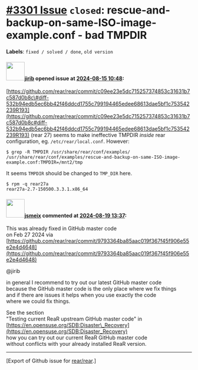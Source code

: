 [\#3301 Issue](https://github.com/rear/rear/issues/3301) `closed`: rescue-and-backup-on-same-ISO-image-example.conf - bad TMPDIR
================================================================================================================================

**Labels**: `fixed / solved / done`, `old version`

#### <img src="https://avatars.githubusercontent.com/u/46245?u=733a0340f71888ec9abe0cdfef9949d27582f9da&v=4" width="50">[jirib](https://github.com/jirib) opened issue at [2024-08-15 10:48](https://github.com/rear/rear/issues/3301):

[https://github.com/rear/rear/commit/c09ee23e5dc715257374853c31631b7c587d0b8c\#diff-532b94edb5ec6bb42f46ddcd1755c799194465edee68613dae5bf1c753542239R193](https://github.com/rear/rear/commit/c09ee23e5dc715257374853c31631b7c587d0b8c#diff-532b94edb5ec6bb42f46ddcd1755c799194465edee68613dae5bf1c753542239R193)
(rear 27) seems to make ineffective TMPDIR *inside* rear configuration,
eg. `/etc/rear/local.conf`. However:

    $ grep -R TMPDIR /usr/share/rear/conf/examples/
    /usr/share/rear/conf/examples/rescue-and-backup-on-same-ISO-image-example.conf:TMPDIR=/mnt2/tmp

It seems `TMPDIR` should be changed to `TMP_DIR` here.

    $ rpm -q rear27a
    rear27a-2.7-150500.3.3.1.x86_64

#### <img src="https://avatars.githubusercontent.com/u/1788608?u=925fc54e2ce01551392622446ece427f51e2f0ce&v=4" width="50">[jsmeix](https://github.com/jsmeix) commented at [2024-08-19 13:37](https://github.com/rear/rear/issues/3301#issuecomment-2296602106):

This was already fixed in GitHub master code  
on Feb 27 2024 via  
[https://github.com/rear/rear/commit/9793364ba85aac019f367f45f906e55e2e4d4648](https://github.com/rear/rear/commit/9793364ba85aac019f367f45f906e55e2e4d4648)

@jirib

in general I recommend to try out our latest GitHub master code  
because the GitHub master code is the only place where we fix things  
and if there are issues it helps when you use exactly the code  
where we could fix things.

See the section  
"Testing current ReaR upstream GitHub master code" in  
[https://en.opensuse.org/SDB:Disaster\_Recovery](https://en.opensuse.org/SDB:Disaster_Recovery)  
how you can try out our current ReaR GitHub master code  
without conflicts with your already installed ReaR version.

------------------------------------------------------------------------

\[Export of Github issue for
[rear/rear](https://github.com/rear/rear).\]
